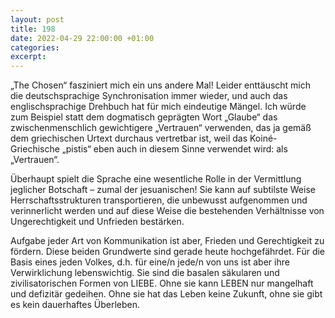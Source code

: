 ```yaml
---
layout: post
title: 198
date: 2022-04-29 22:00:00 +01:00
categories: 
excerpt: 
---
```


„The Chosen“ fasziniert mich ein uns andere Mal! Leider enttäuscht mich die deutschsprachige Synchronisation immer wieder, und auch das englischsprachige Drehbuch hat für mich eindeutige Mängel. Ich würde zum Beispiel statt dem dogmatisch geprägten Wort „Glaube“ das zwischenmenschlich gewichtigere „Vertrauen“ verwenden, das ja gemäß dem griechischen Urtext durchaus vertretbar ist, weil das Koiné-Griechische „pistis“ eben auch in diesem Sinne verwendet wird: als „Vertrauen“.

Überhaupt spielt die Sprache eine wesentliche Rolle in der Vermittlung jeglicher Botschaft – zumal der jesuanischen! Sie kann auf subtilste Weise Herrschaftsstrukturen transportieren, die unbewusst aufgenommen und verinnerlicht werden und auf diese Weise die bestehenden Verhältnisse von Ungerechtigkeit und Unfrieden bestärken.

Aufgabe jeder Art von Kommunikation ist aber, Frieden und Gerechtigkeit zu fördern. Diese beiden Grundwerte sind gerade heute hochgefährdet. Für die Basis eines jeden Volkes, d.h. für eine/n jede/n von uns ist aber ihre Verwirklichung lebenswichtig. Sie sind die basalen säkularen und zivilisatorischen Formen von LIEBE. Ohne sie kann LEBEN nur mangelhaft und defizitär gedeihen. Ohne sie hat das Leben keine Zukunft, ohne sie gibt es kein dauerhaftes Überleben.
